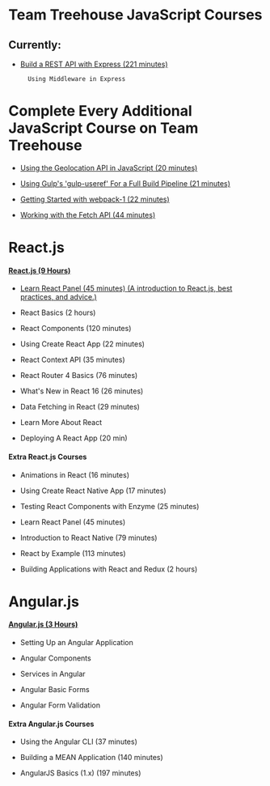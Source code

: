 # **Team Treehouse JavaScript Courses**

## **Currently:**

- [Build a REST API with Express (221 minutes)](https://teamtreehouse.com/library/build-a-rest-api-with-express)

        Using Middleware in Express

# **Complete Every Additional JavaScript Course on Team Treehouse**

- [Using the Geolocation API in JavaScript (20 minutes)](https://teamtreehouse.com/library/using-the-geolocation-api-in-javascript)

- [Using Gulp's 'gulp-useref' For a Full Build Pipeline (21 minutes)](https://teamtreehouse.com/library/using-gulps-gulpuseref-for-a-full-build-pipeline)

- [Getting Started with webpack-1 (22 minutes)](https://teamtreehouse.com/library/getting-started-with-webpack-1)

- [Working with the Fetch API (44 minutes)](https://teamtreehouse.com/library/working-with-the-fetch-api)

# **React.js**

#### **[React.js (9 Hours)](https://teamtreehouse.com/tracks/learn-react)**

- [Learn React Panel (45 minutes) (A introduction to React.js, best practices, and advice.)](https://teamtreehouse.com/library/learn-react-panel)

- React Basics (2 hours)

- React Components (120 minutes)

- Using Create React App (22 minutes)

- React Context API (35 minutes)

- React Router 4 Basics (76 minutes)

- What's New in React 16 (26 minutes)

- Data Fetching in React (29 minutes)

- Learn More About React

- Deploying A React App (20 min)

#### **Extra React.js Courses**

- Animations in React (16 minutes)

- Using Create React Native App (17 minutes)

- Testing React Components with Enzyme (25 minutes)

- Learn React Panel (45 minutes)

- Introduction to React Native (79 minutes)

- React by Example (113 minutes)

- Building Applications with React and Redux (2 hours)

# **Angular.js**

#### **[Angular.js (3 Hours)](https://teamtreehouse.com/library/angular-basics-2)**

- Setting Up an Angular Application

- Angular Components

- Services in Angular

- Angular Basic Forms

- Angular Form Validation

#### **Extra Angular.js Courses**

- Using the Angular CLI (37 minutes)

- Building a MEAN Application (140 minutes)

- AngularJS Basics (1.x) (197 minutes)